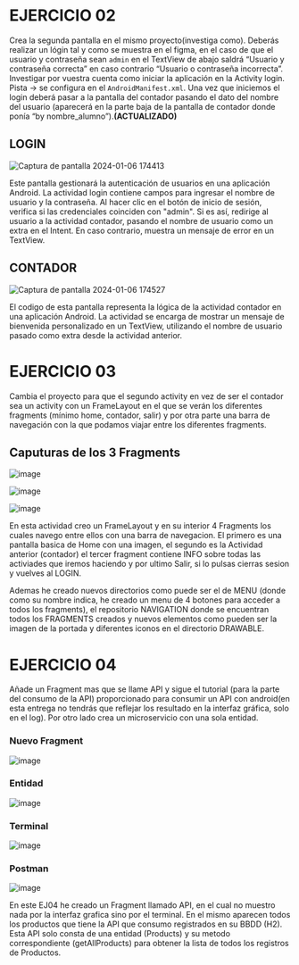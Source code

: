 # EJERCICIO 02

Crea la segunda pantalla en el mismo proyecto(investiga como). Deberás realizar un lógin tal y como se muestra en el figma, en el caso de que el usuario y contraseña sean `admin` en el TextView
de abajo saldrá “Usuario y contraseña correcta” en caso contrario “Usuario o contraseña incorrecta”. Investigar por vuestra cuenta como iniciar la aplicación en la Activity login. Pista → se configura
en el `AndroidManifest.xml`. Una vez que iniciemos el login deberá pasar a la pantalla del contador pasando el dato del nombre del usuario (aparecerá en la parte baja de la pantalla de contador donde 
ponía “by nombre_alumno”).**(ACTUALIZADO)**

## LOGIN
![Captura de pantalla 2024-01-06 174413](https://github.com/anavarroo/NavarroVegaM02/assets/117681310/b7fe4623-6777-4a1e-8902-dcd0030d3a81)

Este pantalla gestionará la autenticación de usuarios en una aplicación Android. La actividad login contiene campos para ingresar el nombre de usuario y la contraseña. Al hacer clic en el botón de inicio de sesión, verifica si las credenciales coinciden con "admin". Si es así, redirige al usuario a la actividad contador, pasando el nombre de usuario como un extra en el Intent. En caso contrario, muestra un mensaje de error en un TextView. 

## CONTADOR
![Captura de pantalla 2024-01-06 174527](https://github.com/anavarroo/NavarroVegaM02/assets/117681310/841047a3-d710-4629-a9c2-c2ee72d2d436)

El codigo de esta pantalla representa la lógica de la actividad contador en una aplicación Android. La actividad se encarga de mostrar un mensaje de bienvenida personalizado en un TextView, utilizando el nombre de usuario pasado como extra desde la actividad anterior. 


# EJERCICIO 03

Cambia el proyecto para que el segundo activity en vez de ser el contador sea un activity con un FrameLayout en el que se verán los diferentes fragments (mínimo home, contador, salir) y por otra parte una barra de navegación con la que podamos viajar entre los diferentes fragments.

## Caputuras de los 3 Fragments

![image](https://github.com/anavarroo/NavarroVegaM01/assets/117681310/9b9854ff-9f1c-41c4-9666-8c5b44208be2)

![image](https://github.com/anavarroo/NavarroVegaM01/assets/117681310/cec530c9-bd0c-4c9f-ac16-cbadcf294292)

![image](https://github.com/anavarroo/NavarroVegaM01/assets/117681310/f6a2c844-3c00-4fdd-bad6-0658b4e7ebb2)


En esta actividad creo un FrameLayout y en su interior 4 Fragments los cuales navego entre ellos con una barra de navegacion. El primero es una pantalla basica de Home con una imagen, el segundo es la Actividad anterior (contador) el tercer fragment contiene INFO sobre todas las activiades que iremos haciendo y por ultimo Salir, si lo pulsas cierras sesion y vuelves al LOGIN.

Ademas he creado nuevos directorios como puede ser el de MENU (donde como su nombre indica, he creado un menu de 4 botones para acceder a todos los fragments), el repositorio NAVIGATION donde se encuentran todos los FRAGMENTS creados y nuevos elementos como pueden ser la imagen de la portada y diferentes iconos en el directorio DRAWABLE. 


# EJERCICIO 04

Añade un Fragment mas que se llame API y sigue el tutorial (para la parte del consumo de la API) proporcionado para consumir un API con android(en esta entrega no tendrás que reflejar los resultado en la interfaz gráfica, solo en el log). Por otro lado crea un microservicio con una sola entidad.

### Nuevo Fragment
![image](https://github.com/anavarroo/NavarroVegaM01/assets/117681310/53738711-5527-4f79-93d2-7c86c9e144a4)

### Entidad
![image](https://github.com/anavarroo/NavarroVegaM01/assets/117681310/3acd20ec-c80a-4376-989a-dc306382a864)

### Terminal
![image](https://github.com/anavarroo/NavarroVegaM01/assets/117681310/5a765a1f-b9b0-46c1-9c4a-3a8589de91c4)

### Postman
![image](https://github.com/anavarroo/NavarroVegaM01/assets/117681310/a3f99ab7-4194-4c26-9a76-620fcffd4492)


En este EJ04 he creado un Fragment llamado API, en el cual no muestro nada por la interfaz grafica sino por el terminal. En el mismo aparecen todos los productos que tiene la API que consumo registrados en su BBDD (H2). Esta API solo consta de una entidad (Products) y su metodo correspondiente (getAllProducts) para obtener la lista de todos los registros de Productos. 



